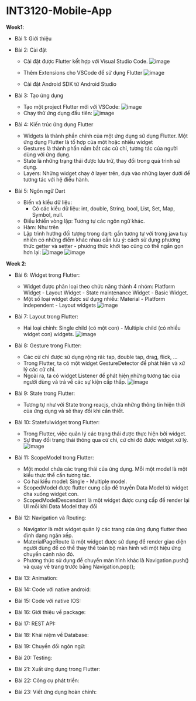 # INT3120-Mobile-App
**Week1**: 
- Bài 1: Giới thiệu
- Bài 2: Cài đặt
  - Cài đặt được Flutter kết hợp với Visual Studio Code.
  ![image](https://user-images.githubusercontent.com/62579790/154659509-6be5fd79-f628-4c64-9092-670966f52df6.png)
  
  - Thêm Extensions cho VSCode để sử dụng Flutter
  ![image](https://user-images.githubusercontent.com/62579790/154659262-6b842657-973d-4ff7-8b34-322a38c6036d.png)

  - Cài đặt Android SDK từ Android Studio
  
- Bài 3: Tạo ứng dụng
  - Tạo một project Flutter mới với VSCode:
  ![image](https://user-images.githubusercontent.com/62579790/154660755-899c8b54-fc96-4c13-824c-d859cc6346d5.png)
  - Chạy thử ứng dụng đầu tiên:
  ![image](https://user-images.githubusercontent.com/62579790/156629979-6592a0fb-553b-4a6e-907c-6f0bfab7d071.png)

- Bài 4: Kiến trúc ứng dụng Flutter
  - Widgets là thành phần chính của một ứng dụng sử dụng Flutter. Một ứng dụng Flutter là tổ hợp của một hoặc nhiều widget
  - Gestures là thành phần nắm bắt các cử chỉ, tương tác của người dùng với ứng dụng.
  - State là những trạng thái được lưu trữ, thay đổi trong quá trình sử dụng.
  - Layers: Những widget chạy ở layer trên, dựa vào những layer dưới để tương tác với hệ điều hành.

- Bài 5: Ngôn ngữ Dart
  - Biến và kiểu dữ liệu: 
    - Có các kiểu dữ liệu: int, double, String, bool, List, Set, Map, Symbol, null.
  - Điều khiển vòng lặp: Tương tự các ngôn ngữ khác.
  - Hàm: Như trên
  - Lập trình hướng đối tượng trong dart: gần tương tự với trong java tuy nhiên có những điểm khác nhau cần lưu ý: cách sử dụng phương thức getter và setter -  phương thức khởi tạo cũng có thể ngắn gọn hơn lại:
  ![image](https://user-images.githubusercontent.com/62579790/155514024-d0045622-903c-48e5-8fc0-4b0f293eb971.png)
  ![image](https://user-images.githubusercontent.com/62579790/155514061-51becd90-e392-443c-a7c3-1dbaf3865bae.png)

**Week 2**:
- Bài 6: Widget trong Flutter:
  - Widget được phân loại theo chức năng thành 4 nhóm: Platform Widget - Layout Widget - State maintenance Widget - Basic Widget.
  - Một số loại widget được sử dụng nhiều: Material - Platform independent - Layout widgets
  ![image](https://user-images.githubusercontent.com/62579790/156697040-177b7451-ef30-4a13-bbe6-3a056253dcf8.png)
  
- Bài 7: Layout trong Flutter:
  - Hai loại chính: Single child (có một con) - Multiple child (có nhiều widget con) widgets.
  ![image](https://user-images.githubusercontent.com/62579790/156699578-992bceef-7dda-40bb-bde0-8e56cf37ba1d.png)

- Bài 8: Gesture trong Flutter:
  - Các cử chỉ được sử dụng rộng rãi: tap, double tap, drag, flick, ...
  - Trong Flutter, ta có một widget GestureDetector để phát hiện và xử lý các cử chỉ.
  - Ngoài ra, ta có widget Listener để phát hiện những tương tác của người dùng và trả về các sự kiện cấp thấp.
  ![image](https://user-images.githubusercontent.com/62579790/156700841-94bcdf99-ff8c-4141-9df3-549ad2dde8d6.png)

- Bài 9: State trong Flutter:
  - Tương tự như với State trong reacjs, chứa những thông tin hiện thời của ứng dụng và sẽ thay đổi khi cần thiết.
- Bài 10: Statefulwidget trong Flutter:
  - Trong Flutter, việc quản lý các trạng thái được thực hiện bởi widget.
  - Sự thay đổi trạng thái thông qua cử chỉ, cử chỉ đó được widget xử lý.
  ![image](https://user-images.githubusercontent.com/62579790/156706351-76e412ef-a7b3-4e5e-8932-081fedb6ec5d.png)


- Bài 11: ScopeModel trong Flutter:
  - Một model chứa các trạng thái của ứng dụng. Mỗi một model là một kiểu thực thể cần tương tác.
  - Có hai kiểu model: Single - Multiple model.
  - ScopedModel được flutter cung cấp để truyền Data Model từ widget cha xuống widget con.
  - ScopedModelDescendant là một widget được cung cấp để render lại UI mỗi khi Data Model thay đổi

- Bài 12: Navigation và Routing:
  - Navigator là một widget quản lý các trang của ứng dụng flutter theo định dạng ngăn xếp.
  - MaterialPageRoute là một widget được sử dụng để render giao diện người dùng để có thể thay thế toàn bộ màn hình với một hiệu ứng chuyển cảnh nào đó.
  - Phương thức sử dụng để chuyển màn hình khác là Navigation.push() và quay về trang trước bằng Navigation.pop();

- Bài 13: Animation:


- Bài 14: Code với native android:


- Bài 15: Code với native IOS:


- Bài 16: Giới thiệu về package:


- Bài 17: REST API:


- Bài 18: Khái niệm về Database:


- Bài 19: Chuyển đổi ngôn ngữ:


- Bài 20: Testing:


- Bài 21: Xuất ứng dụng trong Flutter:


- Bài 22: Công cụ phát triển:


- Bài 23: Viết ứng dụng hoàn chỉnh:






